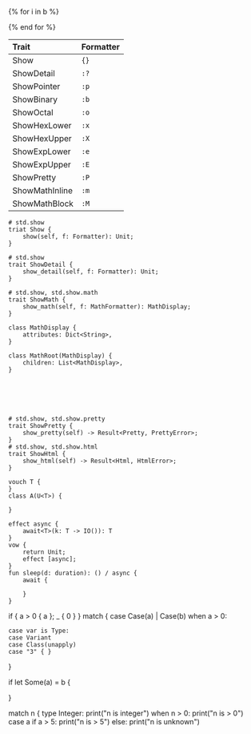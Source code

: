 {% for i in b %}

{% end for %}

| Trait          | Formatter |
|:---------------|-----------|
| Show           | `{}`      |
| ShowDetail     | `:?`      |
| ShowPointer    | `:p`      |
| ShowBinary     | `:b`      |
| ShowOctal      | `:o`      |
| ShowHexLower   | `:x`      |
| ShowHexUpper   | `:X`      |
| ShowExpLower   | `:e`      |
| ShowExpUpper   | `:E`      |
| ShowPretty     | `:P`      |
| ShowMathInline | `:m`      |
| ShowMathBlock  | `:M`      |

```
# std.show
triat Show {
    show(self, f: Formatter): Unit;
}

# std.show
trait ShowDetail {
    show_detail(self, f: Formatter): Unit;
}

# std.show, std.show.math
trait ShowMath {
    show_math(self, f: MathFormatter): MathDisplay;
}

class MathDisplay {
    attributes: Dict<String>,
}

class MathRoot(MathDisplay) {
    children: List<MathDisplay>,
}






# std.show, std.show.pretty
trait ShowPretty {
    show_pretty(self) -> Result<Pretty, PrettyError>;
}
# std.show, std.show.html
trait ShowHtml {
    show_html(self) -> Result<Html, HtmlError>;
}
```



```
vouch T {
}
class A(U<T>) {

}

effect async {
    await<T>(k: T -> IO()): T
}
vow {
    return Unit;
    effect [async];
}
fun sleep(d: duration): () / async {
    await {
        
    }
}

```


if { a > 0 { a }; _ { 0 } }
match { 
    case Case(a) | Case(b)
    when a > 0:

    case var is Type:
    case Variant
    case Class(unapply)
    case "3" { }
}


if let Some(a) = b {

}

match n {
    type Integer:
        print("n is integer")
    when n > 0:
        print("n is > 0")
    case a if a > 5:
        print("n is > 5")
    else:
        print("n is unknown")
